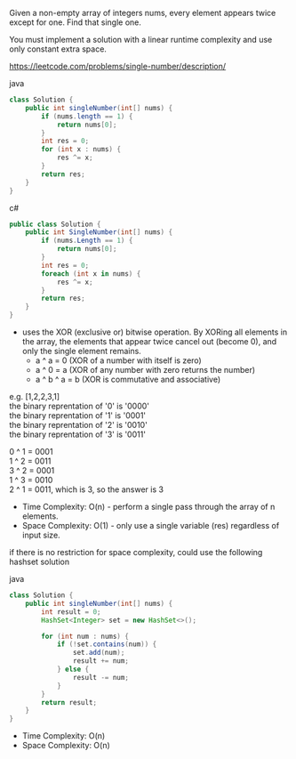Given a non-empty array of integers nums, every element appears twice except for one. Find that single one.

You must implement a solution with a linear runtime complexity and use only constant extra space.

https://leetcode.com/problems/single-number/description/

java
```java
class Solution {
    public int singleNumber(int[] nums) {
        if (nums.length == 1) {
            return nums[0];
        }
        int res = 0;
        for (int x : nums) {
            res ^= x;
        }
        return res;
    }
}
```
c#
```csharp
public class Solution {
    public int SingleNumber(int[] nums) {
        if (nums.Length == 1) {
            return nums[0];
        }
        int res = 0;
        foreach (int x in nums) {
            res ^= x;
        }
        return res;
    }
}
```

-  uses the XOR (exclusive or) bitwise operation. By XORing all elements in the array, the elements that appear twice cancel out (become 0), and only the single element remains.
    - a ^ a = 0 (XOR of a number with itself is zero)
    - a ^ 0 = a (XOR of any number with zero returns the number)
    - a ^ b ^ a = b (XOR is commutative and associative)

e.g. [1,2,2,3,1]\
the binary reprentation of '0' is '0000'\
the binary reprentation of '1' is '0001'\
the binary reprentation of '2' is '0010'\
the binary reprentation of '3' is '0011'

0 ^ 1 = 0001\
1 ^ 2 = 0011\
3 ^ 2 = 0001\
1 ^ 3 = 0010\
2 ^ 1 = 0011, which is 3, so the answer is 3

- Time Complexity: O(n) - perform a single pass through the array of n elements.
- Space Complexity: O(1) - only use a single variable (res) regardless of input size.

if there is no restriction for space complexity, could use the following hashset solution

java
```java
class Solution {
    public int singleNumber(int[] nums) {
        int result = 0;
        HashSet<Integer> set = new HashSet<>();

        for (int num : nums) {
            if (!set.contains(num)) {
                set.add(num);
                result += num;
            } else {
                result -= num;
            }
        }
        return result;
    }
}
```
- Time Complexity: O(n) 
- Space Complexity: O(n)
